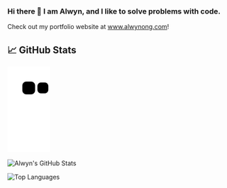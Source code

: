 ### Hi there 👋 I am Alwyn, and I like to solve problems with code.

Check out my portfolio website at www.alwynong.com!

## &#x1f4c8; GitHub Stats

![snake gif](https://github.com/Alwyn-Ong/Alwyn-Ong/blob/output/github-contribution-grid-snake.svg)

![Alwyn's GitHub Stats](https://github-readme-stats.vercel.app/api?username=Alwyn-Ong&?count_private=true&theme=tokyonight&show_icons=true&include_all_commits=true)

![Top Languages](https://github-readme-stats.vercel.app/api/top-langs/?username=Alwyn-Ong&langs_count=6&layout=compact&theme=dark&hide=C,c%2B%2B)

<!--
**Alwyn-Ong/Alwyn-Ong** is a ✨ _special_ ✨ repository because its `README.md` (this file) appears on your GitHub profile.

Here are some ideas to get you started:

- 🔭 I’m currently working on ...
- 🌱 I’m currently learning ...
- 👯 I’m looking to collaborate on ...
- 🤔 I’m looking for help with ...
- 💬 Ask me about ...
- 📫 How to reach me: ...
- 😄 Pronouns: ...
- ⚡ Fun fact: ...
-->
